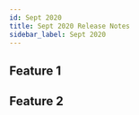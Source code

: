```yaml
---
id: Sept 2020
title: Sept 2020 Release Notes
sidebar_label: Sept 2020
---
```


## Feature 1

## Feature 2
